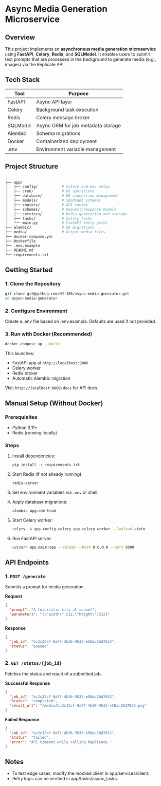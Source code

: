 # Async Media Generation Microservice

## Overview

This project implements an **asynchronous media generation microservice** using **FastAPI**, **Celery**, **Redis**, and **SQLModel**. It enables users to submit text prompts that are processed in the background to generate media (e.g., images) via the Replicate API.


## Tech Stack

| Tool        | Purpose                             |
|-------------|-------------------------------------|
| FastAPI     | Async API layer                     |
| Celery      | Background task execution           |
| Redis       | Celery message broker               |
| SQLModel    | Async ORM for job metadata storage  |
| Alembic     | Schema migrations                   |
| Docker      | Containerized deployment            |
| .env        | Environment variable management     |


## Project Structure


```bash
.
├── app/
│   ├── config/           # Celery and env setup
│   ├── crud/             # DB operations
│   ├── database/         # DB connection management
│   ├── models/           # SQLModel schemas
│   ├── routers/          # API routes
│   ├── schemas/          # Request/response models
│   ├── services/         # Media generation and storage
│   ├── tasks/            # Celery tasks
│   └── main.py           # FastAPI entry point
├── alembic/              # DB migrations
├── media/                # Output media files
├── docker-compose.yml
├── Dockerfile
├── .env.example
├── README.md
└── requirements.txt

```


## Getting Started

### 1. Clone the Repository

```bash
git clone git@github.com:NJ-186/async-media-generator.git
cd async-media-generator
```

### 2. Configure Environment

Create a .env file based on .env.example. Defaults are used if not provided.

### 3. Run with Docker (Recommended)

```bash
docker-compose up --build
```

This launches:

- FastAPI app at `http://localhost:8000`
- Celery worker
- Redis broker
- Automatic Alembic migration

Visit `http://localhost:8000/docs` for API docs.


## Manual Setup (Without Docker)

### Prerequisites

- Python 3.11+
- Redis (running locally)

### Steps

1. Install dependencies:

    ```bash
    pip install -r requirements.txt
    ```

2. Start Redis (if not already running):

    ```bash
    redis-server
    ```

3. Set environment variables via `.env` or shell.

4. Apply database migrations:

    ```bash
    alembic upgrade head
    ```

5. Start Celery worker:

    ```bash
    celery -A app.config.celery_app.celery worker --loglevel=info
    ```

6. Run FastAPI server:

    ```bash
    uvicorn app.main:app --reload --host 0.0.0.0 --port 8000
    ```


## API Endpoints

### 1. `POST /generate`

Submits a prompt for media generation.

**Request**
```json
{
  "prompt": "A futuristic city at sunset",
  "parameters": "{\"width\":512,\"height\":512}"
}
```

**Response**
```json
{
  "job_id": "bc2c32cf-9a77-4b36-9533-e50ac26d7632",
  "status": "queued"
}
```

### 2. `GET /status/{job_id}`

Fetches the status and result of a submitted job.

**Successful Response**
```json
{
  "job_id": "bc2c32cf-9a77-4b36-9533-e50ac26d7632",
  "status": "completed",
  "result_url": "/media/bc2c32cf-9a77-4b36-9533-e50ac26d7632.png"
}
```

**Failed Response**
```json
{
  "job_id": "bc2c32cf-9a77-4b36-9533-e50ac26d7632",
  "status": "failed",
  "error": "API timeout while calling Replicate."
}
```

## Notes

- To test edge cases, modify the mocked client in app/services/client.
- Retry logic can be verified in app/tasks/async_tasks.
